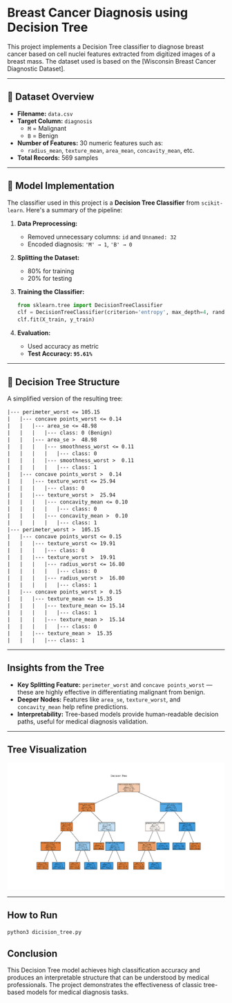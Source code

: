 
# Breast Cancer Diagnosis using Decision Tree

This project implements a Decision Tree classifier to diagnose breast cancer based on cell nuclei features extracted from digitized images of a breast mass. The dataset used is based on the [Wisconsin Breast Cancer Diagnostic Dataset].

---

## 📂 Dataset Overview

- **Filename:** `data.csv`
- **Target Column:** `diagnosis`  
  - `M` = Malignant  
  - `B` = Benign
- **Number of Features:** 30 numeric features such as:
  - `radius_mean`, `texture_mean`, `area_mean`, `concavity_mean`, etc.
- **Total Records:** 569 samples

---

## 🧠 Model Implementation

The classifier used in this project is a **Decision Tree Classifier** from `scikit-learn`. Here's a summary of the pipeline:

1. **Data Preprocessing:**
   - Removed unnecessary columns: `id` and `Unnamed: 32`
   - Encoded diagnosis: `'M' → 1`, `'B' → 0`

2. **Splitting the Dataset:**
   - 80% for training
   - 20% for testing

3. **Training the Classifier:**
   ```python
   from sklearn.tree import DecisionTreeClassifier
   clf = DecisionTreeClassifier(criterion='entropy', max_depth=4, random_state=1)
   clf.fit(X_train, y_train)
   ```

4. **Evaluation:**
   - Used accuracy as metric
   - **Test Accuracy: `95.61%`**

---

## 🌳 Decision Tree Structure

A simplified version of the resulting tree:
```
|--- perimeter_worst <= 105.15
|   |--- concave points_worst <= 0.14
|   |   |--- area_se <= 48.98
|   |   |   |--- class: 0 (Benign)
|   |   |--- area_se >  48.98
|   |   |   |--- smoothness_worst <= 0.11
|   |   |   |   |--- class: 0
|   |   |   |--- smoothness_worst >  0.11
|   |   |   |   |--- class: 1
|   |--- concave points_worst >  0.14
|   |   |--- texture_worst <= 25.94
|   |   |   |--- class: 0
|   |   |--- texture_worst >  25.94
|   |   |   |--- concavity_mean <= 0.10
|   |   |   |   |--- class: 0
|   |   |   |--- concavity_mean >  0.10
|   |   |   |   |--- class: 1
|--- perimeter_worst >  105.15
|   |--- concave points_worst <= 0.15
|   |   |--- texture_worst <= 19.91
|   |   |   |--- class: 0
|   |   |--- texture_worst >  19.91
|   |   |   |--- radius_worst <= 16.80
|   |   |   |   |--- class: 0
|   |   |   |--- radius_worst >  16.80
|   |   |   |   |--- class: 1
|   |--- concave points_worst >  0.15
|   |   |--- texture_mean <= 15.35
|   |   |   |--- texture_mean <= 15.14
|   |   |   |   |--- class: 1
|   |   |   |--- texture_mean >  15.14
|   |   |   |   |--- class: 0
|   |   |--- texture_mean >  15.35
|   |   |   |--- class: 1
```

---

## Insights from the Tree

- **Key Splitting Feature:** `perimeter_worst` and `concave points_worst` — these are highly effective in differentiating malignant from benign.
- **Deeper Nodes:** Features like `area_se`, `texture_worst`, and `concavity_mean` help refine predictions.
- **Interpretability:** Tree-based models provide human-readable decision paths, useful for medical diagnosis validation.

---

## Tree Visualization

![Decision Tree](DicisionTree.png)

---

## How to Run
```bash
python3 dicision_tree.py
```

## Conclusion

This Decision Tree model achieves high classification accuracy and produces an interpretable structure that can be understood by medical professionals. The project demonstrates the effectiveness of classic tree-based models for medical diagnosis tasks.

